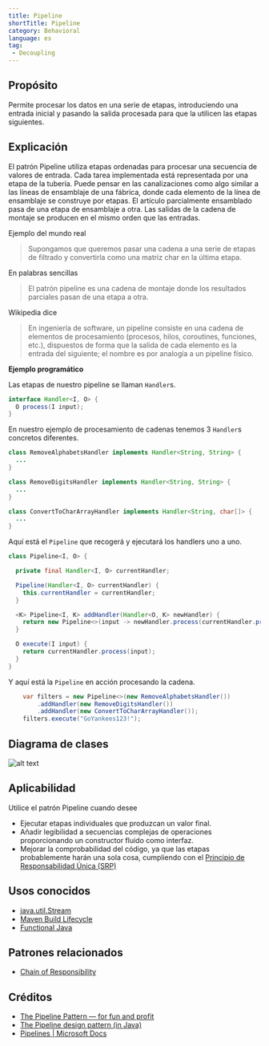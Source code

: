 ```yaml
---
title: Pipeline
shortTitle: Pipeline
category: Behavioral
language: es
tag:
 - Decoupling
---
```


## Propósito

Permite procesar los datos en una serie de etapas, introduciendo una entrada inicial y pasando la salida procesada para que la utilicen las etapas siguientes.

## Explicación

El patrón Pipeline utiliza etapas ordenadas para procesar una secuencia de valores de entrada. Cada tarea implementada está representada por una etapa de la tubería. Puede pensar en las canalizaciones como algo similar a las líneas de ensamblaje de una fábrica, donde cada elemento de la línea de ensamblaje se construye por etapas. El artículo parcialmente ensamblado pasa de una etapa de ensamblaje a otra. Las salidas de la cadena de montaje se producen en el mismo orden que las entradas.

Ejemplo del mundo real

> Supongamos que queremos pasar una cadena a una serie de etapas de filtrado y convertirla como una matriz char en la última etapa.

En palabras sencillas

> El patrón pipeline es una cadena de montaje donde los resultados parciales pasan de una etapa a otra.

Wikipedia dice

> En ingeniería de software, un pipeline consiste en una cadena de elementos de procesamiento (procesos, hilos, coroutines, funciones, etc.), dispuestos de forma que la salida de cada elemento es la entrada del siguiente; el nombre es por analogía a un pipeline físico.

**Ejemplo programático**

Las etapas de nuestro pipeline se llaman `Handler`s.
```java
interface Handler<I, O> {
  O process(I input);
}
```

En nuestro ejemplo de procesamiento de cadenas tenemos 3 `Handler`s concretos diferentes.

```java
class RemoveAlphabetsHandler implements Handler<String, String> {
  ...
}

class RemoveDigitsHandler implements Handler<String, String> {
  ...
}

class ConvertToCharArrayHandler implements Handler<String, char[]> {
  ...
}
```

Aquí está el `Pipeline` que recogerá y ejecutará los handlers uno a uno.

```java
class Pipeline<I, O> {

  private final Handler<I, O> currentHandler;

  Pipeline(Handler<I, O> currentHandler) {
    this.currentHandler = currentHandler;
  }

  <K> Pipeline<I, K> addHandler(Handler<O, K> newHandler) {
    return new Pipeline<>(input -> newHandler.process(currentHandler.process(input)));
  }

  O execute(I input) {
    return currentHandler.process(input);
  }
}
```

Y aquí está la `Pipeline` en acción procesando la cadena.

```java
    var filters = new Pipeline<>(new RemoveAlphabetsHandler())
        .addHandler(new RemoveDigitsHandler())
        .addHandler(new ConvertToCharArrayHandler());
    filters.execute("GoYankees123!");
```

## Diagrama de clases

![alt text](./etc/pipeline.urm.png "Diagrama de clases del patrón Pipeline ")

## Aplicabilidad

Utilice el patrón Pipeline cuando desee

* Ejecutar etapas individuales que produzcan un valor final.
* Añadir legibilidad a secuencias complejas de operaciones proporcionando un constructor fluido como interfaz.
* Mejorar la comprobabilidad del código, ya que las etapas probablemente harán una sola cosa, cumpliendo con el [Principio de Responsabilidad Única (SRP)](https://java-design-patterns.com/principles/#single-responsibility-principle)

## Usos conocidos

* [java.util.Stream](https://docs.oracle.com/javase/8/docs/api/java/util/stream/package-summary.html)
* [Maven Build Lifecycle](http://maven.apache.org/guides/introduction/introduction-to-the-lifecycle.html)
* [Functional Java](https://github.com/functionaljava/functionaljava)

## Patrones relacionados

* [Chain of Responsibility](https://java-design-patterns.com/patterns/chain-of-responsibility/)

## Créditos

* [The Pipeline Pattern — for fun and profit](https://medium.com/@aaronweatherall/the-pipeline-pattern-for-fun-and-profit-9b5f43a98130)
* [The Pipeline design pattern (in Java)](https://medium.com/@deepakbapat/the-pipeline-design-pattern-in-java-831d9ce2fe21)
* [Pipelines | Microsoft Docs](https://docs.microsoft.com/en-us/previous-versions/msp-n-p/ff963548(v=pandp.10))
